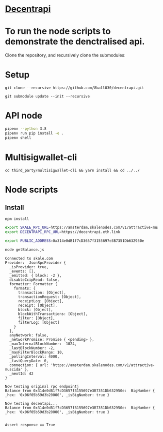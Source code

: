 # [Decentrapi](https://docs.google.com/presentation/d/1O1EehwxhhLyNl4AlzLjUaeczu3Q1HyoHoTumAj3trgk/edit?usp=sharing)




# To run the node scripts to demonstrate the denctralised api.

Clone the repository, and recursively clone the submodules:


# Setup 
`git clone --recursive https://github.com/8ball030/decentrapi.git`

`git submodule update --init --recursive`


# API node

```bash
pipenv --python 3.8
pipenv run pip install -e .
pipenv shell
```

# Multisigwallet-cli

```
cd third_party/multisigwallet-cli && yarn install && cd ../../
```

# Node scripts

## Install
```bash
npm install
```

```bash 
export SKALE_RPC_URL=https://amsterdam.skalenodes.com/v1/attractive-muscida
export DECENTRAPI_RPC_URL=https://decentrapi.eth.link

export PUBLIC_ADDRESS=0x314e0dB1f7cD3657f3155697e3B7351Db632950e

node getBalance.js
```


```output
Connected to skale.com
Provider:  JsonRpcProvider {
  _isProvider: true,
  _events: [],
  _emitted: { block: -2 },
  disableCcipRead: false,
  formatter: Formatter {
    formats: {
      transaction: [Object],
      transactionRequest: [Object],
      receiptLog: [Object],
      receipt: [Object],
      block: [Object],
      blockWithTransactions: [Object],
      filter: [Object],
      filterLog: [Object]
    }
  },
  anyNetwork: false,
  _networkPromise: Promise { <pending> },
  _maxInternalBlockNumber: -1024,
  _lastBlockNumber: -2,
  _maxFilterBlockRange: 10,
  _pollingInterval: 4000,
  _fastQueryDate: 0,
  connection: { url: 'https://amsterdam.skalenodes.com/v1/attractive-muscida' },
  _nextId: 42
}

Now testing original rpc endpointj
Balance from 0x314e0dB1f7cD3657f3155697e3B7351Db632950e:  BigNumber { _hex: '0x06f05b59d3b20000', _isBigNumber: true }

Now testing decentapi...
Balance from 0x314e0dB1f7cD3657f3155697e3B7351Db632950e:  BigNumber { _hex: '0x06f05b59d3b20000', _isBigNumber: true }


Assert response == True 
```


